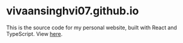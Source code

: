 # vivaansinghvi07.github.io

This is the source code for my personal website, built with React and TypeScript. View [here](https://vivaansinghvi07.github.io).